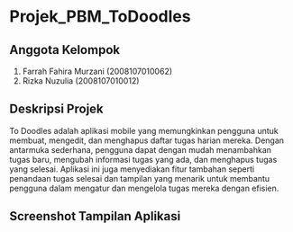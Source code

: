 # Projek_PBM_ToDoodles

## Anggota Kelompok
1. Farrah Fahira Murzani (2008107010062)
2. Rizka Nuzulia (2008107010012)

## Deskripsi Projek
To Doodles adalah aplikasi mobile yang memungkinkan pengguna untuk membuat, mengedit, dan menghapus daftar tugas harian mereka. Dengan antarmuka sederhana, pengguna dapat dengan mudah menambahkan tugas baru, mengubah informasi tugas yang ada, dan menghapus tugas yang selesai. Aplikasi ini juga menyediakan fitur tambahan seperti penandaan tugas selesai dan tampilan yang menarik untuk membantu pengguna dalam mengatur dan mengelola tugas mereka dengan efisien.

## Screenshot Tampilan Aplikasi
